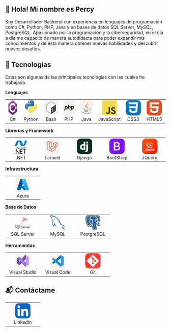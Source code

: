 ## 👋 Hola! Mi nombre es Percy

Soy Desarrollador Backend con experiencia en lenguajes de programación como C#, Python, PHP, Java y en bases de datos SQL Server, MySQL, PostgreSQL. Apasionado por la programación y la ciberseguridad, en el día a día me capacito de manera autodidacta para poder expandir mis conocimientos y de esta manera obtener nuevas habilidades y descubrir nuevos desafíos.

## :muscle: Tecnologías

Estas son algunas de las principales tecnologías con las cuales he trabajado.

**Lenguajes**

<table>
  <tr>
    <td align="center" width="96">
      <a href="#percytaquila">
        <img src="./img/csharp-original.svg" width="48" height="48" alt="C#" />
      </a>
      <br>C#
    </td>
    <td align="center" width="96">
      <a href="#percytaquila">
        <img src="./img/python-original.svg" width="48" height="48" alt="Python" />
      </a>
      <br>Python
    </td>
    <td align="center" width="96">
      <a href="#percytaquila">
        <img src="./img/Bash-Light.svg" width="48" height="48" alt="Bash" />
      </a>
      <br>Bash
    </td>
    <td align="center" width="96">
      <a href="#percytaquila">
        <img src="./img/PHP-Light.svg" width="48" height="48" alt="PHP" />
      </a>
      <br>PHP
    </td>
    <td align="center" width="96">
      <a href="#percytaquila">
        <img src="./img/Java-Light.svg" width="48" height="48" alt="Java" />
      </a>
      <br>Java
    </td>
    <td align="center" width="96">
      <a href="#percytaquila">
        <img src="./img/javascript-original.svg" width="48" height="48" alt="JavaScript" />
      </a>
      <br>JavaScript
    </td>
    <td align="center" width="96">
      <a href="#percytaquila">
        <img src="./img/CSS.svg" width="48" height="48" alt="CSS3" />
      </a>
      <br>CSS3
    </td>
    <td align="center" width="96">
      <a href="#percytaquila">
        <img src="./img/HTML.svg" width="48" height="48" alt="HTML5" />
      </a>
      <br>HTML5
    </td>
  </tr>
</table>

**Librerías y Framework**

<table>
  <tr>
    <td align="center" width="96">
      <a href="#percytaquila">
        <img src="./img/netFramework.svg" width="48" height="48" alt=".NET" />
      </a>
      <br>.NET
    </td>
    <td align="center" width="96">
      <a href="#percytaquila">
        <img src="./img/Laravel-Light.svg" width="48" height="48" alt="Laravel" />
      </a>
      <br>Laravel
    </td>
    <td align="center" width="96">
      <a href="#percytaquila">
        <img src="./img/Django.svg" width="48" height="48" alt="Django" />
      </a>
      <br>Django
    </td>
    <td align="center" width="96">
      <a href="#percytaquila">
        <img src="./img/Bootstrap.svg" width="48" height="48" alt="BootStrap" />
      </a>
      <br>BootStrap
    </td>
    <td align="center" width="96">
      <a href="#percytaquila">
        <img src="./img/JQuery.svg" width="48" height="48" alt="JQuery" />
      </a>
      <br>JQuery
    </td>
  </tr>
</table>

**Infraestructura**

<table>
  <tr>
    <td align="center" width="96">
      <a href="#percytaquila">
        <img src="./img/Azure-Light.svg" width="48" height="48" alt="Azure" />
      </a>
      <br>Azure
    </td>
  </tr>
</table>

**Base de Datos**

<table>
  <tr>
    <td align="center" width="96">
      <a href="#percytaquila">
        <img src="./img/sqlServer.svg" width="48" height="48" alt="SQL-Server" />
      </a>
      <br>SQL Server
    </td>
    <td align="center" width="96">
      <a href="#percytaquila">
        <img src="./img/mysql-original.svg" width="48" height="48" alt="MySQL" />
      </a>
      <br>MySQL
    </td>
      <td align="center" width="96">
      <a href="#percytaquila">
        <img src="./img/postgresql.svg" width="48" height="48" alt="PostgreSQL" />
      </a>
      <br>PostgreSQL
    </td>
  </tr>
</table>

**Herramientas**

<table>
  <tr>
    <td align="center" width="96">
      <a href="#percytaquila">
        <img src="./img/VisualStudio-Light.svg" width="48" height="48" alt="Visual-Studio" />
      </a>
      <br>Visual Studio
    </td>
    <td align="center" width="96">
      <a href="#percytaquila">
        <img src="./img/VSCode-Light.svg" width="48" height="48" alt="Visual-Code" />
      </a>
      <br>Visual Code
    </td>
    <td align="center" width="96">
      <a href="#percytaquila">
        <img src="./img/Git.svg" width="48" height="48" alt="Git" />
      </a>
      <br>Git
    </td>
  </tr>
</table>

## 📬 Contáctame

<table>
  <tr>
    <td align="center" width="96">
      <a href="https://www.linkedin.com/in/percytaquila/" target="_blank">
        <img src="./img/LinkedIn.svg" width="48" height="48" alt="LinkedIn" />
      </a>
      <br>LinkedIn
    </td>
  </tr>
</table>

<!--
**percytaquila/percytaquila** is a ✨ _special_ ✨ repository because its `README.md` (this file) appears on your GitHub profile.

Here are some ideas to get you started:

- 🔭 I’m currently working on ...
- 🌱 I’m currently learning ...
- 👯 I’m looking to collaborate on ...
- 🤔 I’m looking for help with ...
- 💬 Ask me about ...
- 📫 How to reach me: ...
- 😄 Pronouns: ...
- ⚡ Fun fact: ...
-->

